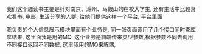 我们这个趣读书主要是针对南京、滁州、马鞍山的在校大学生, 还有生活中比较喜欢看书, 电影, 生活分享的人群, 给他们提供这样一个平台, 平台里面

我负责的个人信息展示模块里面有个业务是, 同一张页面调用了几个接口同时查库拿结果, 这里面我是用的MQ. 这个业务是前端传来类型参数,根据参数不同去调用不同接口返回不同数据,  这里我用的MQ来解耦, 
